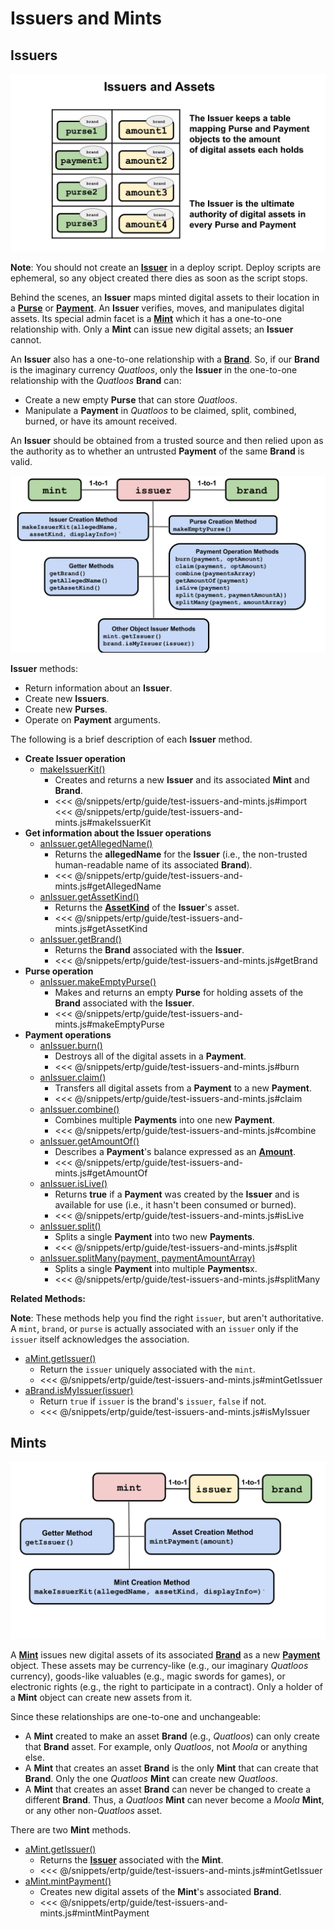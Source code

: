 # Issuers and  Mints

## Issuers
![Issuer structure](./assets/issuers-and-assets.svg)

**Note**: You should not create an **[Issuer](/reference/ertp-api/issuer.md)** in a deploy script. Deploy scripts are ephemeral, so any object 
created there dies as soon as the script stops.

Behind the scenes, an **Issuer** maps minted digital assets to their location in a **[Purse](/reference/ertp-api/purse.md)**
or **[Payment](/reference/ertp-api/payment.md)**. An **Issuer** verifies, moves, and manipulates digital assets. 
Its special admin facet is a **[Mint](/reference/ertp-api/mint.md)** which it has a one-to-one
relationship with. Only a **Mint** can issue new digital assets; an **Issuer** cannot.

An **Issuer** also has a one-to-one relationship with a **[Brand](/reference/ertp-api/brand.md)**. So, if
our **Brand** is the imaginary currency *Quatloos*, only
the **Issuer** in the one-to-one relationship with the *Quatloos* **Brand**
can:
- Create a new empty **Purse** that can store *Quatloos*.
- Manipulate a **Payment** in *Quatloos* to be claimed, split, combined,
burned, or have its amount received.

An **Issuer** should be obtained from a trusted source and
then relied upon as the authority as to whether an untrusted **Payment**
of the same **Brand** is valid.
 
![Issuer methods](./assets/issuer1.svg)

**Issuer** methods:
- Return information about an **Issuer**.
- Create new **Issuers**.
- Create new **Purses**. 
- Operate on **Payment** arguments.

The following is
a brief description of each **Issuer** method.

- **Create Issuer operation**
  - [makeIssuerKit()](/reference/ertp-api/issuer.md#makeissuerkit-allegedname-assetkind-displayinfo-optshutdownwithfailure-elementshape)
    - Creates and returns a new **Issuer**  and its associated **Mint** and **Brand**.
    - <<< @/snippets/ertp/guide/test-issuers-and-mints.js#import
      <<< @/snippets/ertp/guide/test-issuers-and-mints.js#makeIssuerKit
- **Get information about the Issuer operations**
  - [anIssuer.getAllegedName()](/reference/ertp-api/issuer.md#anissuer-getallegedname)
    - Returns the **allegedName** for the **Issuer** (i.e., the non-trusted human-readable name of its associated **Brand**).
    - <<< @/snippets/ertp/guide/test-issuers-and-mints.js#getAllegedName
  - [anIssuer.getAssetKind()](/reference/ertp-api/issuer.md#anissuer-getassetkind)
    - Returns the **[AssetKind](/reference/ertp-api/ertp-data-types.md#assetkind)** of the **Issuer**'s asset.
    - <<< @/snippets/ertp/guide/test-issuers-and-mints.js#getAssetKind
  - [anIssuer.getBrand()](/reference/ertp-api/issuer.md#anissuer-getbrand)
    - Returns the **Brand** associated with the **Issuer**.
    - <<< @/snippets/ertp/guide/test-issuers-and-mints.js#getBrand
- **Purse operation**
  - [anIssuer.makeEmptyPurse()](/reference/ertp-api/issuer.md#anissuer-makeemptypurse)
    - Makes and returns an empty **Purse** for holding assets of the **Brand** associated with the **Issuer**.
    - <<< @/snippets/ertp/guide/test-issuers-and-mints.js#makeEmptyPurse
- **Payment operations**
  - [anIssuer.burn()](/reference/ertp-api/issuer.md#anissuer-burn-payment-optamount)
    - Destroys all of the digital assets in a **Payment**.
    - <<< @/snippets/ertp/guide/test-issuers-and-mints.js#burn
  - [anIssuer.claim()](/reference/ertp-api/issuer.md#anissuer-claim-payment-optamount)
    - Transfers all digital assets from a **Payment** to a new **Payment**.
    - <<< @/snippets/ertp/guide/test-issuers-and-mints.js#claim
  - [anIssuer.combine()](/reference/ertp-api/issuer.md#anissuer-combine-paymentsarray-opttotalamount)
    - Combines multiple **Payments** into one new **Payment**.
    - <<< @/snippets/ertp/guide/test-issuers-and-mints.js#combine
  - [anIssuer.getAmountOf()](/reference/ertp-api/issuer.md#anissuer-getamountof-payment)
    - Describes a **Payment**'s balance expressed as an **[Amount](/reference/ertp-api/ertp-data-types.md#amount)**.
    - <<< @/snippets/ertp/guide/test-issuers-and-mints.js#getAmountOf
  - [anIssuer.isLive()](/reference/ertp-api/issuer.md#anissuer-islive-payment)
    - Returns **true** if a **Payment** was created by the **Issuer** and is available for use (i.e., it hasn't been consumed or burned).
    - <<< @/snippets/ertp/guide/test-issuers-and-mints.js#isLive
  - [anIssuer.split()](/reference/ertp-api/issuer.md#anissuer-split-payment-paymentamounta)
    - Splits a single **Payment** into two new **Payments**.
    - <<< @/snippets/ertp/guide/test-issuers-and-mints.js#split
  - [anIssuer.splitMany(payment, paymentAmountArray)](/reference/ertp-api/issuer.md#anissuer-splitmany-payment-amountarray)
    - Splits a single **Payment** into multiple **Payments**x.
    - <<< @/snippets/ertp/guide/test-issuers-and-mints.js#splitMany


**Related Methods:**

**Note**: These methods help you find the right `issuer`, but aren't authoritative.
A `mint`, `brand`, or `purse` is actually associated with an `issuer` only if
the `issuer` itself acknowledges the association.

- [aMint.getIssuer()](/reference/ertp-api/mint.md#amint-getissuer)
  - Return the `issuer` uniquely associated with the `mint`.
  - <<< @/snippets/ertp/guide/test-issuers-and-mints.js#mintGetIssuer
- [aBrand.isMyIssuer(issuer)](/reference/ertp-api/brand.md#abrand-ismyissuer-allegedissuer)
  - Return `true` if `issuer` is the brand's `issuer`, `false` if not.
  - <<< @/snippets/ertp/guide/test-issuers-and-mints.js#isMyIssuer

## Mints
![Mint methods](./assets/mint.svg)

A **[Mint](/reference/ertp-api/mint.md)** issues new digital assets of its associated **[Brand](/reference/ertp-api/brand.md)** as a new 
**[Payment](/reference/ertp-api/payment.md)** object. These assets may be currency-like (e.g., our imaginary
*Quatloos* currency), goods-like valuables (e.g., magic swords for games), or
electronic rights (e.g., the right to participate in a contract). Only a
holder of a **Mint** object can create new assets from it. 

Since these relationships are one-to-one and unchangeable:
- A **Mint** created to make an asset **Brand** (e.g., *Quatloos*) can only create that **Brand** asset.
For example, only *Quatloos*, not *Moola* or anything else.
- A **Mint** that creates an asset **Brand** is the only **Mint** that can create that **Brand**. Only
the one *Quatloos* **Mint** can create new *Quatloos*.
- A **Mint** that creates an asset **Brand** can never be changed to create a different **Brand**.
Thus, a *Quatloos* **Mint** can never become a *Moola* **Mint**, or any other non-*Quatloos* asset.

There are two **Mint** methods.
- [aMint.getIssuer()](/reference/ertp-api/mint.md#amint-getissuer)
  - Returns the **[Issuer](/reference/ertp-api/issuer.md)** associated with the **Mint**.
  - <<< @/snippets/ertp/guide/test-issuers-and-mints.js#mintGetIssuer
- [aMint.mintPayment()](/reference/ertp-api/mint.md#amint-mintpayment-newamount)
  - Creates new digital assets of the **Mint**'s associated **Brand**.
  - <<< @/snippets/ertp/guide/test-issuers-and-mints.js#mintMintPayment

